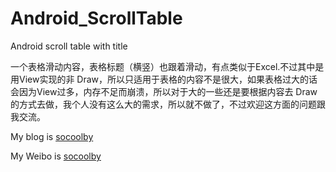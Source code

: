 Android_ScrollTable
===================

Android scroll table with title



一个表格滑动内容，表格标题（横竖）也跟着滑动，有点类似于Excel.不过其中是用View实现的非 Draw，所以只适用于表格的内容不是很大，如果表格过大的话会因为View过多，内存不足而崩溃，所以对于大的一些还是要根据内容去 Draw的方式去做，我个人没有这么大的需求，所以就不做了，不过欢迎这方面的问题跟我交流。

My blog is [socoolby](socoolby.me) 

My Weibo is [socoolby](http://weibo.com/u/2652743180)
